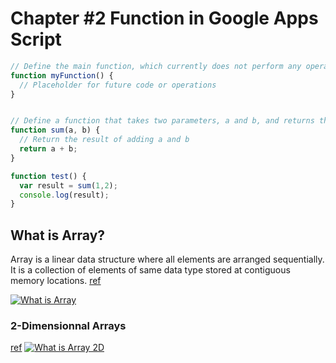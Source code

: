 # Chapter #2 Function in Google Apps Script

```javascript
// Define the main function, which currently does not perform any operations
function myFunction() {
  // Placeholder for future code or operations
}


// Define a function that takes two parameters, a and b, and returns their sum
function sum(a, b) {
  // Return the result of adding a and b
  return a + b;
}

function test() {
  var result = sum(1,2); 
  console.log(result);
}
```

## What is Array?

Array is a linear data structure where all elements are arranged sequentially. It is a collection of elements of same data type stored at contiguous memory locations. [ref](https://www.geeksforgeeks.org/what-is-array/)

[![What is Array](https://media.geeksforgeeks.org/wp-content/uploads/20240410101419/Getting-Started-with-Array-Data-Structure.webp)](https://www.geeksforgeeks.org/what-is-array/)

### 2-Dimensionnal Arrays 
[ref](https://www.digitalocean.com/community/tutorials/two-dimensional-array-in-c-plus-plus)
[![What is Array 2D](https://journaldev.nyc3.cdn.digitaloceanspaces.com/2020/03/2D-array-representation.png)](https://www.digitalocean.com/community/tutorials/two-dimensional-array-in-c-plus-plus)